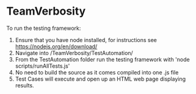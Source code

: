 # TeamVerbosity

To run the testing framework:
  1) Ensure that you have node installed, for instructions see https://nodejs.org/en/download/
  2) Navigate into /TeamVerbosity/TestAutomation/
  3) From the TestAutomation folder run the testing framework with 'node scripts/runAllTests.js'
  4) No need to build the source as it comes compiled into one .js file
  5) Test Cases will execute and open up an HTML web page displaying results. 
